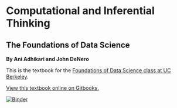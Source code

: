 Computational and Inferential Thinking
======================================

The Foundations of Data Science
-------------------------------

**By Ani Adhikari and John DeNero**

This is the textbook for the [Foundations of Data Science class at UC Berkeley][data8].

[View this textbook online on Gitbooks.][gitbook]

[![Binder](http://mybinder.org/badge.svg)](http://mybinder.org/repo/data-8/textbook)

[data8]: http://data8.org/
[gitbook]: https://ds8.gitbooks.io/textbook/content/
